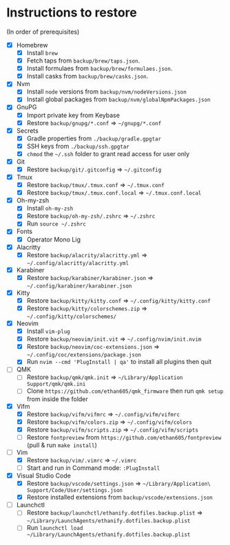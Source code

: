 # Instructions to restore

(In order of prerequisites)

- [x] Homebrew
  - [x] Install `brew`
  - [x] Fetch taps from `backup/brew/taps.json`.
  - [x] Install formulaes from `backup/brew/formulaes.json`.
  - [x] Install casks from `backup/brew/casks.json`.
- [x] Nvm
  - [x] Install `node` versions from `backup/nvm/nodeVersions.json`
  - [x] Install global packages from `backup/nvm/globalNpmPackages.json`
- [x] GnuPG
  - [x] Import private key from Keybase
  - [x] Restore `backup/gnupg/*.conf` => `~/gnupg/*.conf`
- [x] Secrets
  - [x] Gradle properties from `./backup/gradle.gpgtar`
  - [x] SSH keys from `./backup/ssh.gpgtar`
  - [x] `chmod` the `~/.ssh` folder to grant read access for user only
- [x] Git
  - [x] Restore `backup/git/.gitconfig` => `~/.gitconfig`
- [x] Tmux
  - [x] Restore `backup/tmux/.tmux.conf` => `~/.tmux.conf`
  - [x] Restore `backup/tmux/.tmux.conf.local` => `~/.tmux.conf.local`
- [x] Oh-my-zsh
  - [x] Install `oh-my-zsh`
  - [x] Restore `backup/oh-my-zsh/.zshrc` => `~/.zshrc`
  - [x] Run `source ~/.zshrc`
- [x] Fonts
  - [x] Operator Mono Lig
- [x] Alacritty
  - [x] Restore `backup/alacrity/alacritty.yml` => `~/.config/alacritty/alacritty.yml`
- [x] Karabiner
  - [x] Restore `backup/karabiner/karabiner.json` => `~/.config/karabiner/karabiner.json`
- [x] Kitty
  - [x] Restore `backup/kitty/kitty.conf` => `~/.config/kitty/kitty.conf`
  - [x] Restore `backup/kitty/colorschemes.zip` => `~/.config/kitty/colorschemes/`
- [x] Neovim
  - [x] Install `vim-plug`
  - [x] Restore `backup/neovim/init.vit` => `~/.config/nvim/init.nvim`
  - [x] Restore `backup/neovim/coc-extensions.json` => `~/.config/coc/extensions/package.json`
  - [x] Run `nvim --cmd 'PlugInstall | qa'` to install all plugins then quit
- [ ] QMK
  - [ ] Restore `backup/qmk/qmk.init` => `~/Library/Application Support/qmk/qmk.ini`
  - [ ] Clone `https://github.com/ethan605/qmk_firmware` then run `qmk setup` from inside the folder
- [x] Vifm
  - [x] Restore `backup/vifm/vifmrc` => `~/.config/vifm/vifmrc`
  - [x] Restore `backup/vifm/colors.zip` => `~/.config/vifm/colors`
  - [x] Restore `backup/vifm/scripts.zip` => `~/.config/vifm/scripts`
  - [ ] Restore `fontpreview` from `https://github.com/ethan605/fontpreview` (pull & run `make install`)
- [ ] Vim
  - [x] Restore `backup/vim/.vimrc` => `~/.vimrc`
  - [ ] Start and run in Command mode: `:PlugInstall`
- [x] Visual Studio Code
  - [x] Restore `backup/vscode/settings.json` => `~/Library/Application\ Support/Code/User/settings.json`
  - [x] Restore installed extensions from `backup/vscode/extensions.json`
- [ ] Launchctl
  - [ ] Restore `backup/launchctl/ethanify.dotfiles.backup.plist` =>
        `~/Library/LaunchAgents/ethanify.dotfiles.backup.plist`
  - [ ] Run `launchctl load ~/Library/LaunchAgents/ethanify.dotfiles.backup.plist`
